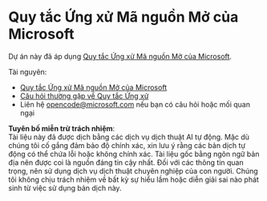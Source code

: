 # Quy tắc Ứng xử Mã nguồn Mở của Microsoft

Dự án này đã áp dụng [Quy tắc Ứng xử Mã nguồn Mở của Microsoft](https://opensource.microsoft.com/codeofconduct/).

Tài nguyên:

- [Quy tắc Ứng xử Mã nguồn Mở của Microsoft](https://opensource.microsoft.com/codeofconduct/)
- [Câu hỏi thường gặp về Quy tắc Ứng xử](https://opensource.microsoft.com/codeofconduct/faq/)
- Liên hệ [opencode@microsoft.com](mailto:opencode@microsoft.com) nếu bạn có câu hỏi hoặc mối quan ngại

**Tuyên bố miễn trừ trách nhiệm**:  
Tài liệu này đã được dịch bằng các dịch vụ dịch thuật AI tự động. Mặc dù chúng tôi cố gắng đảm bảo độ chính xác, xin lưu ý rằng các bản dịch tự động có thể chứa lỗi hoặc không chính xác. Tài liệu gốc bằng ngôn ngữ bản địa nên được coi là nguồn đáng tin cậy nhất. Đối với các thông tin quan trọng, nên sử dụng dịch vụ dịch thuật chuyên nghiệp của con người. Chúng tôi không chịu trách nhiệm về bất kỳ sự hiểu lầm hoặc diễn giải sai nào phát sinh từ việc sử dụng bản dịch này.